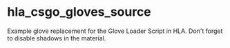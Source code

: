 # hla_csgo_gloves_source
Example glove replacement for the Glove Loader Script in HLA.
Don't forget to disable shadows in the material.
